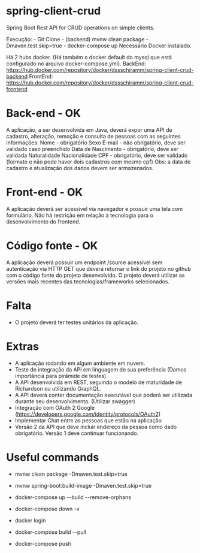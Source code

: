 # spring-client-crud

Spring Boot Rest API for CRUD operations on simple clients.

Execução: - Git Clone - (backend) mvnw clean package -Dmaven.test.skip=true - docker-compose up
Necessário Docker instalado.

Há 2 hubs docker. (Há também o docker default do mysql que está configurado no arquivo docker-compose.yml).
BackEnd: https://hub.docker.com/repository/docker/dssschiramm/spring-client-crud-backend
FrontEnd: https://hub.docker.com/repository/docker/dssschiramm/spring-client-crud-frontend

# Back-end - OK

A aplicação, a ser desenvolvida em Java, deverá expor uma API de cadastro, alteração, remoção e consulta de pessoas com as seguintes informações:
Nome - obrigatório
Sexo
E-mail - não obrigatório, deve ser validado caso preenchido
Data de Nascimento - obrigatório, deve ser validada
Naturalidade
Nacionalidade
CPF - obrigatório, deve ser validado (formato e não pode haver dois cadastros com mesmo cpf)
Obs: a data de cadastro e atualização dos dados devem ser armazenados.

# Front-end - OK

A aplicação deverá ser acessível via navegador e possuir uma tela com formulário. Não há restrição em relação à tecnologia para o desenvolvimento do frontend.

# Código fonte - OK

A aplicação deverá possuir um endpoint /source acessível sem autenticação via HTTP GET que deverá retornar o link do projeto no github com o código fonte do projeto desenvolvido.
O projeto deverá utilizar as versões mais recentes das tecnologias/frameworks selecionados.

# Falta

-   O projeto deverá ter testes unitários da aplicação.

# Extras

-   A aplicação rodando em algum ambiente em nuvem.
-   Teste de integração da API em linguagem de sua preferência (Damos importância para pirâmide de testes)
-   A API desenvolvida em REST, seguindo o modelo de maturidade de Richardson ou utilizando GraphQL.
-   A API deverá conter documentação executável que poderá ser utilizada durante seu desenvolvimento. (Utilizar swagger)
-   Integração com OAuth 2 Google (https://developers.google.com/identity/protocols/OAuth2)
-   Implementar Chat entre as pessoas que estão na aplicação
-   Versão 2 da API que deve incluir endereço da pessoa como dado obrigatório. Versão 1 deve continuar funcionando.

# Useful commands

-   mvnw clean package -Dmaven.test.skip=true
-   mvnw spring-boot:build-image -Dmaven.test.skip=true

-   docker-compose up --build --remove-orphans
-   docker-compose down -v

-   docker login
-   docker-compose build --pull
-   docker-compose push
